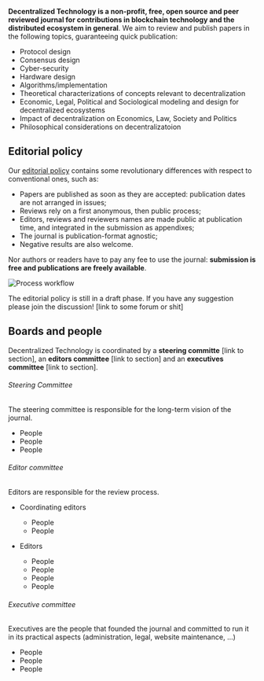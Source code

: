 **Decentralized Technology is a non-profit, free, open source and peer reviewed journal for contributions in blockchain technology and the distributed ecosystem in general**. We aim to review and publish papers in the following topics, guaranteeing quick publication:
- Protocol design
- Consensus design
- Cyber-security
- Hardware design
- Algorithms/implementation
- Theoretical characterizations of concepts relevant to decentralization
- Economic, Legal, Political and Sociological modeling and design for decentralized ecosystems
- Impact of decentralization on Economics, Law, Society and Politics
- Philosophical considerations on decentralizatoion

## Editorial policy

Our [editorial policy](editorial-policy.html) contains some revolutionary differences with respect to conventional ones, such as:
- Papers are published as soon as they are accepted: publication dates are not arranged in issues;
- Reviews rely on a first anonymous, then public process;
- Editors, reviews and reviewers names are made public at publication time, and integrated in the submission as appendixes;
- The journal is publication-format agnostic;
- Negative results are also welcome.

Nor authors or readers have to pay any fee to use the journal: **submission is free and publications are freely available**.

![Process workflow](https://i.imgur.com/eXkmgIw.jpg)

The editorial policy is still in a draft phase. If you have any suggestion please join the discussion! [link to some forum or shit]

## Boards and people

Decentralized Technology is coordinated by a **steering committe** [link to section], an **editors committee** [link to section] and an **executives committee** [link to section].


###### Steering Committee
The steering committee is responsible for the long-term vision of the journal.
- People
- People
- People


###### Editor committee
Editors are responsible for the review process.

- Coordinating editors
    - People
    - People

- Editors
    - People
    - People
    - People
    - People

###### Executive committee
Executives are the people that founded the journal and committed to run it in its practical aspects (administration, legal, website maintenance, ...)

- People
- People
- People

